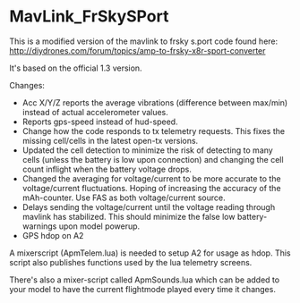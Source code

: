 MavLink_FrSkySPort
==================
This is a modified version of the mavlink to frsky s.port code found here:
http://diydrones.com/forum/topics/amp-to-frsky-x8r-sport-converter

It's based on the official 1.3 version.

Changes:

- Acc X/Y/Z reports the average vibrations (difference between max/min) instead of actual accelerometer values.
- Reports gps-speed instead of hud-speed.
- Change how the code responds to tx telemetry requests. This fixes the missing cell/cells in the latest open-tx versions.
- Updated the cell detection to minimize the risk of detecting to many cells (unless the battery is low upon connection) and changing the cell count inflight when the battery voltage drops.
- Changed the averaging for voltage/current to be more accurate to the voltage/current fluctuations. Hoping of increasing the accuracy of the mAh-counter. Use FAS as both voltage/current source.
- Delays sending the voltage/current until the voltage reading through mavlink has stabilized. This should minimize the false low battery-warnings upon model powerup.
- GPS hdop on A2

A mixerscript (ApmTelem.lua) is needed to setup A2 for usage as hdop. This script also publishes functions used by the lua telemetry screens. 

There's also a mixer-script called ApmSounds.lua which can be added to your model to have the current flightmode played every time it changes.